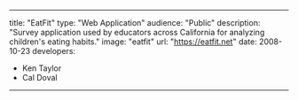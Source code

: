 ---

title: "EatFit"
type: "Web Application"
audience: "Public"
description: "Survey application used by educators across California for analyzing children's eating habits."
image: "eatfit"
url: "https://eatfit.net"
date: 2008-10-23
developers:

- Ken Taylor
- Cal Doval

---